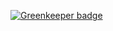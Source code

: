 

[![Greenkeeper badge](https://badges.greenkeeper.io/VitorLuizC/Mixirica.svg?token=4f04e261d9ac4c3cc19535bc9d0bb6236922be490cfb651d6dbfc6ac5cdd9db0&ts=1497503701598)](https://greenkeeper.io/)